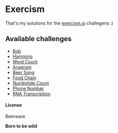 # Exercism

That's my solutions for the [exercism.io](http://exercism.io/) challegens :)

## Available challenges

* [Bob](https://github.com/weslleyaraujo/exercism-solutions/tree/master/javascript/bob)
* [Hamming](https://github.com/weslleyaraujo/exercism-solutions/tree/master/javascript/hamming)
* [Word Count](https://github.com/weslleyaraujo/exercism-solutions/tree/master/javascript/word-count)
* [Anagram](https://github.com/weslleyaraujo/exercism-solutions/tree/master/javascript/anagram)
* [Beer Song](https://github.com/weslleyaraujo/exercism-solutions/tree/master/javascript/beer-song)
* [Food Chain](https://github.com/weslleyaraujo/exercism-solutions/tree/master/javascript/food-chain)
* [Nucleotide Count](https://github.com/weslleyaraujo/exercism-solutions/tree/master/javascript/nucleotide-count)
* [Phone Number](https://github.com/weslleyaraujo/exercism-solutions/tree/master/javascript/phone-number)
* [RNA Transcription](https://github.com/weslleyaraujo/exercism-solutions/tree/master/javascript/rna-transcription)

#### License

Beerware

**Born to be wild**
